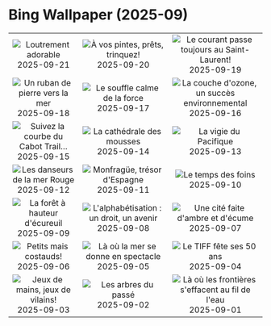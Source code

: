 # Bing Wallpaper (2025-09)

|  |  |  |
|:---:|:---:|:---:|
| ![](https://www.bing.com/th?id=OHR.IceOtters_FR-CA3170319106_400x240.jpg "Loutrement adorable") 2025-09-21 | ![](https://www.bing.com/th?id=OHR.OktoberfestSwing_FR-CA3046435338_400x240.jpg "À vos pintes, prêts, trinquez!") 2025-09-20 | ![](https://www.bing.com/th?id=OHR.ThousandIslands_FR-CA2696855753_400x240.jpg "Le courant passe toujours au Saint-Laurent!") 2025-09-19 |
| ![](https://www.bing.com/th?id=OHR.DunquinIreland_FR-CA7189832107_400x240.jpg "Un ruban de pierre vers la mer") 2025-09-18 | ![](https://www.bing.com/th?id=OHR.YoungMoose_FR-CA2358122126_400x240.jpg "Le souffle calme de la force") 2025-09-17 | ![](https://www.bing.com/th?id=OHR.OzoneEarth_FR-CA7415892367_400x240.jpg "La couche d'ozone, un succès environnemental") 2025-09-16 |
| ![](https://www.bing.com/th?id=OHR.BrentonHighlandsNP_FR-CA0634942410_400x240.jpg "Suivez la courbe du Cabot Trail…") 2025-09-15 | ![](https://www.bing.com/th?id=OHR.HohWaterfall_FR-CA7726567237_400x240.jpg "La cathédrale des mousses") 2025-09-14 | ![](https://www.bing.com/th?id=OHR.PointReyesSeashore_FR-CA7871532058_400x240.jpg "La vigie du Pacifique") 2025-09-13 |
| ![](https://www.bing.com/th?id=OHR.SpinnerDolphins_FR-CA8668368271_400x240.jpg "Les danseurs de la mer Rouge") 2025-09-12 | ![](https://www.bing.com/th?id=OHR.ExtremaduraJamon_FR-CA9072612158_400x240.jpg "Monfragüe, trésor d'Espagne") 2025-09-11 | ![](https://www.bing.com/th?id=OHR.YorkshireHay_FR-CA9200328346_400x240.jpg "Le temps des foins") 2025-09-10 |
| ![](https://www.bing.com/th?id=OHR.SwissSquirrel_FR-CA9311123273_400x240.jpg "La forêt à hauteur d'écureuil") 2025-09-09 | ![](https://www.bing.com/th?id=OHR.OrchardLibrary_FR-CA9778304920_400x240.jpg "L'alphabétisation : un droit, un avenir") 2025-09-08 | ![](https://www.bing.com/th?id=OHR.BlueGdansk_FR-CA9649436148_400x240.jpg "Une cité faite d'ambre et d'écume") 2025-09-07 |
| ![](https://www.bing.com/th?id=OHR.RufousHummer_FR-CA9514503167_400x240.jpg "Petits mais costauds!") 2025-09-06 | ![](https://www.bing.com/th?id=OHR.SunsetPier_FR-CA7066243474_400x240.jpg "Là où la mer se donne en spectacle") 2025-09-05 | ![](https://www.bing.com/th?id=OHR.TiFF25_FR-CA5296351553_400x240.jpg "Le TIFF fête ses 50 ans") 2025-09-04 |
| ![](https://www.bing.com/th?id=OHR.WrestlingBears_FR-CA4913260045_400x240.jpg "Jeux de mains, jeux de vilains!") 2025-09-03 | ![](https://www.bing.com/th?id=OHR.DeadvleiTrees_FR-CA3437510349_400x240.jpg "Les arbres du passé") 2025-09-02 | ![](https://www.bing.com/th?id=OHR.MinnesotaWaters_FR-CA2747659631_400x240.jpg "Là où les frontières s'effacent au fil de l'eau") 2025-09-01 |
